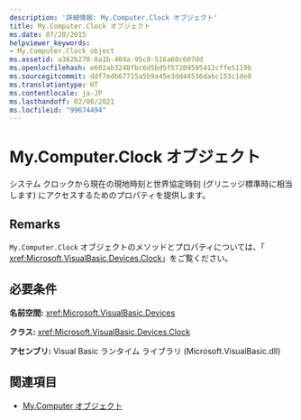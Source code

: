 ```yaml
---
description: '詳細情報: My.Computer.Clock オブジェクト'
title: My.Computer.Clock オブジェクト
ms.date: 07/20/2015
helpviewer_keywords:
- My.Computer.Clock object
ms.assetid: a362b270-8a1b-404a-95c8-516a60c607dd
ms.openlocfilehash: e602ab3248fbc6d5bd5f57209595412cffe5119b
ms.sourcegitcommit: ddf7edb67715a5b9a45e3dd44536dabc153c1de0
ms.translationtype: HT
ms.contentlocale: ja-JP
ms.lasthandoff: 02/06/2021
ms.locfileid: "99674494"
---
```

# <a name="mycomputerclock-object"></a>My.Computer.Clock オブジェクト

システム クロックから現在の現地時刻と世界協定時刻 (グリニッジ標準時に相当します) にアクセスするためのプロパティを提供します。  
  
## <a name="remarks"></a>Remarks  

 `My.Computer.Clock` オブジェクトのメソッドとプロパティについては、「 <xref:Microsoft.VisualBasic.Devices.Clock>」をご覧ください。  
  
## <a name="requirements"></a>必要条件  

 **名前空間:** <xref:Microsoft.VisualBasic.Devices>  
  
 **クラス:** <xref:Microsoft.VisualBasic.Devices.Clock>  
  
 **アセンブリ:** Visual Basic ランタイム ライブラリ (Microsoft.VisualBasic.dll)  
  
## <a name="see-also"></a>関連項目

- [My.Computer オブジェクト](my-computer-object.md)

